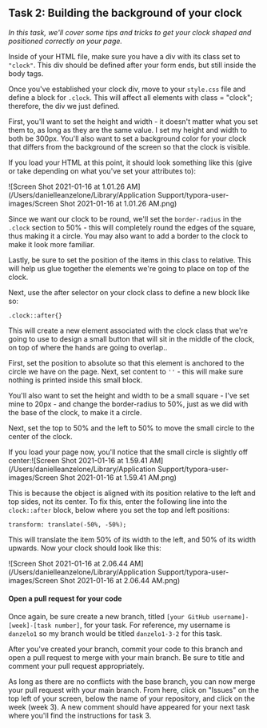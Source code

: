## Task 2: Building the background of your clock

*In this task, we'll cover some tips and tricks to get your clock shaped and positioned correctly on your page.*

Inside of your HTML file, make sure you have a div with its class set to `"clock"`.  This div should be defined after your form ends, but still inside the body tags.

Once you've established your clock div, move to your `style.css` file and define a block for `.clock`.  This will affect all elements with class = "clock"; therefore, the div we just defined.

First, you'll want to set the height and width - it doesn't matter what you set them to, as long as they are the same value.  I set my height and width to both be 300px.  You'll also want to set a background color for your clock that differs from the background of the screen so that the clock is visible.

If you load your HTML at this point, it should look something like this (give or take depending on what you've set your attributes to):

![Screen Shot 2021-01-16 at 1.01.26 AM](/Users/danielleanzelone/Library/Application Support/typora-user-images/Screen Shot 2021-01-16 at 1.01.26 AM.png)

Since we want our clock to be round, we'll set the `border-radius` in the `.clock` section to 50% - this will completely round the edges of the square, thus making it a circle. You may also want to add a border to the clock to make it look more familiar.

Lastly, be sure to set the position of the items in this class to relative.  This will help us glue together the elements we're going to place on top of the clock.

Next, use the after selector on your clock class to define a new block like so:

`.clock::after{}`

This will create a new element associated with the clock class that we're going to use to design a small button that will sit in the middle of the clock, on top of where the hands are going to overlap..

First, set the position to absolute so that this element is anchored to the circle we have on the page. Next, set content to `''` - this will make sure nothing is printed inside this small block.

You'll also want to set the height and width to be a small square - I've set mine to 20px - and change the border-radius to 50%, just as we did with the base of the clock, to make it a circle.

Next, set the top to 50% and the left to 50% to move the small circle to the center of the clock. 

If you load your page now, you'll notice that the small circle is slightly off center:![Screen Shot 2021-01-16 at 1.59.41 AM](/Users/danielleanzelone/Library/Application Support/typora-user-images/Screen Shot 2021-01-16 at 1.59.41 AM.png)

This is because the object is aligned with its position relative to the left and top sides, not its center.  To fix this, enter the following line into the `clock::after` block, below where you set the top and left positions:

`transform: translate(-50%, -50%);`

This will translate the item 50% of its width to the left, and 50% of its width upwards.  Now your clock should look like this:

![Screen Shot 2021-01-16 at 2.06.44 AM](/Users/danielleanzelone/Library/Application Support/typora-user-images/Screen Shot 2021-01-16 at 2.06.44 AM.png)

#### Open a pull request for your code

Once again, be sure create a new branch, titled `[your GitHub username]-[week]-[task number]`, for your task.  For reference, my username is `danzelo1` so my branch would be titled `danzelo1-3-2` for this task.

After you've created your branch, commit your code to this branch and open a pull request to merge with your main branch.  Be sure to title and comment your pull request appropriately.

As long as there are no conflicts with the base branch, you can now merge your pull request with your main branch. From here, click on "Issues" on the top left of your screen, below the name of your repository, and click on the week (week 3). A new comment should have appeared for your next task where you'll find the instructions for task 3.